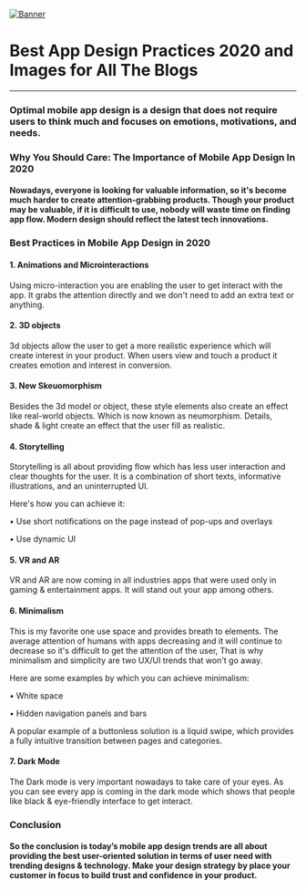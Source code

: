 [![Banner](https://miro.medium.com/max/700/1*C08JRjItwRE6_2_N_M1p1g.png "Banner")](http://https://miro.medium.com/max/700/1*C08JRjItwRE6_2_N_M1p1g.png "Banner")
# Best App Design Practices 2020 and Images for All The Blogs

------------
### Optimal mobile app design is a design that does not require users to think much and focuses on emotions, motivations, and needs.
### Why You Should Care: The Importance of Mobile App Design In 2020

#### Nowadays, everyone is looking for valuable information, so it's become much harder to create attention-grabbing products. Though your product may be valuable, if it is difficult to use, nobody will waste time on finding app flow. Modern design should reflect the latest tech innovations.

### Best Practices in Mobile App Design in 2020

#### 1. Animations and Microinteractions
Using micro-interaction you are enabling the user to get interact with the app. It grabs the attention directly and we don't need to add an extra text or anything.
#### 2. 3D objects
3d objects allow the user to get a more realistic experience which will create interest in your product. When users view and touch a product it creates emotion and interest in conversion.
#### 3. New Skeuomorphism
Besides the 3d model or object, these style elements also create an effect like real-world objects. Which is now known as neumorphism. Details, shade & light create an effect that the user fill as realistic.

#### 4. Storytelling
Storytelling is all about providing flow which has less user interaction and clear thoughts for the user. It is a combination of short texts, informative illustrations, and an uninterrupted UI.

Here's how you can achieve it:

• Use short notifications on the page instead of pop-ups and overlays

• Use dynamic UI

#### 5. VR and AR
VR and AR are now coming in all industries apps that were used only in gaming & entertainment apps. It will stand out your app among others.

#### 6. Minimalism
This is my favorite one use space and provides breath to elements. The average attention of humans with apps decreasing and it will continue to decrease so it's difficult to get the attention of the user, That is why minimalism and simplicity are two UX/UI trends that won't go away.

Here are some examples by which you can achieve minimalism:

• White space

• Hidden navigation panels and bars

A popular example of a buttonless solution is a liquid swipe, which provides a fully intuitive transition between pages and categories.

#### 7. Dark Mode
The Dark mode is very important nowadays to take care of your eyes. As you can see every app is coming in the dark mode which shows that people like black & eye-friendly interface to get interact.

### Conclusion
#### So the conclusion is today’s mobile app design trends are all about providing the best user-oriented solution in terms of user need with trending designs & technology. Make your design strategy by place your customer in focus to build trust and confidence in your product.
